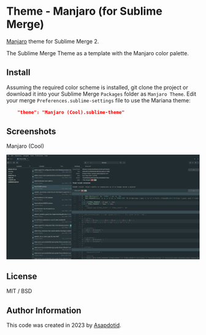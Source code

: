 # Theme - Manjaro (for Sublime Merge)

[Manjaro](https://github.com/asapdotid/manjaro-theme-sb-merge) theme for Sublime Merge 2.

The Sublime Merge Theme as a template with the Manjaro color palette.

## Install

Assuming the required color scheme is installed, git clone the project or download it into your Sublime Merge `Packages`
folder as `Manjaro Theme`. Edit your merge `Preferences.sublime-settings` file to use the Mariana theme:

```json
    "theme": "Manjaro (Cool).sublime-theme"
```

## Screenshots

Manjaro (Cool)

![cool](screenshots/cool.png "Manjaro (Cool)")

## License

MIT / BSD

## Author Information

This code was created in 2023 by [Asapdotid](https://github.com/asapdotid).
